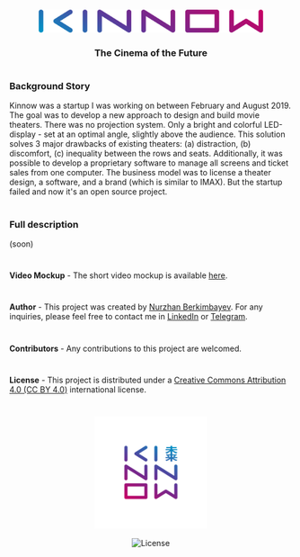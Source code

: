 ###
<p align="center">
  <img src="https://github.com/berkimbayev/kinnow/blob/main/assets/wordmark.png" alt="Logotype" width="400px"/>
  <h3 align="center">The Cinema of the Future</h3>
</p>

#
### Background Story
Kinnow was a startup I was working on between February and August 2019. The goal was to develop a new approach to design and build movie theaters. There was no projection system. Only a bright and colorful LED-display - set at an optimal angle, slightly above the audience. This solution solves 3 major drawbacks of existing theaters: (a) distraction, (b) discomfort, (c) inequality between the rows and seats. Additionally, it was possible to develop a proprietary software to manage all screens and ticket sales from one computer. The business model was to license a theater design, a software, and a brand (which is similar to IMAX). But the startup failed and now it's an open source project.

#
### Full description
(soon)

#
**Video Mockup** -
The short video mockup is available [here](https://youtu.be/LT72UCeYAf8).

#
**Author** -
This project was created by [Nurzhan Berkimbayev](https://github.com/berkimbayev/). For any inquiries, please feel free to contact me in [LinkedIn](https://www.linkedin.com/in/berkimbayev/) or [Telegram](https://t.me/nurzhanberkimbayev/).

#
**Contributors** -
Any contributions to this project are welcomed.

#
**License** -
This project is distributed under a [Creative Commons Attribution 4.0 (CC BY 4.0)](https://creativecommons.org/licenses/by/4.0/) international license.

#
<p align="center">
  <img src="https://github.com/berkimbayev/kinnow/blob/main/assets/brandmark.png" alt="Logotype" width="200px"/>
</p>
<p align="center">
  <img src="https://mirrors.creativecommons.org/presskit/buttons/88x31/png/by.png" alt="License" width="100px">
</p>
